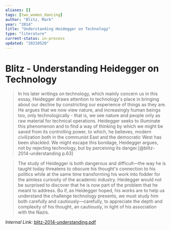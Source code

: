 ```yaml
---
aliases: []
tags: [two_women_dancing]
author: "Blitz, Mark"
year: "2014"
title: "Understanding Heidegger on Technology"
type: "literature"
current-status: in-process
updated: "20210520"
---
```


# Blitz - Understanding Heidegger on Technology

> In his later writings on technology, which mainly concern us in this essay, Heidegger draws attention to technology's place in bringing about our decline by constricting our experience of things as they are. He argues that we now view nature, and increasingly human beings too, only technologically - that is, we see nature and people only as raw material for technical operations. Heidegger seeks to illuminate this phenomenon and to find a way of thinking by which we might be saved from its controlling power, to which, he believes, modern civilization both in the communist East and the democratic West has been shackled. We might escape this bondage, Heidegger argues, not by rejecting technology, but by perceiving its danger.[@blitz-2014-understanding p.63]

> The study of Heidegger is both dangerous and difficult—the way he is taught today threatens to obscure his thought's connection to his politics while at the same time transforming his work into fodder for the aimless curiosity of the academic industry. Heidegger would not be surprised to discover that he is now part of the problem that he meant to address. Bu if, as Heidegger hoped, his works are to help us understand the challenge technology presents, we must study him both carefully and cautiously—carefully, to appreciate the depth and complexity of his thought, an cautiously, in light of his association with the Nazis.



_Internal Link:_ [blitz-2014-understanding.pdf](hook://file/xkNM4xtb1?p=RHJvcGJveC9iaWJsaW9ncmFwaHkgcGRmcw==&n=blitz-2014-understanding.pdf)